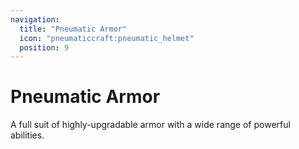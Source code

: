 ```yaml
---
navigation:
  title: "Pneumatic Armor"
  icon: "pneumaticcraft:pneumatic_helmet"
  position: 9
---
```


# Pneumatic Armor

A full suit of highly-upgradable armor with a wide range of powerful abilities.

<SubPages />